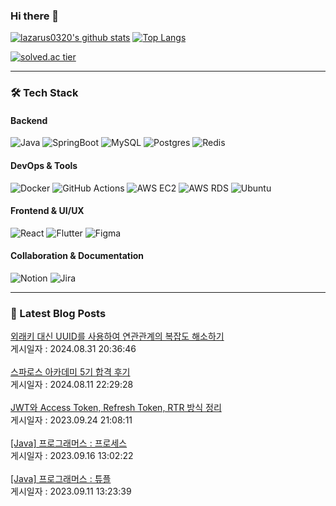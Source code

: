 
### Hi there 👋

[![lazarus0320's github stats](https://github-readme-stats.vercel.app/api?username=lazarus0320&theme=tokyonight&show_icons=true)](https://github.com/anuraghazra/github-readme-stats)
[![Top Langs](https://github-readme-stats.vercel.app/api/top-langs/?username=lazarus0320&layout=compact&theme=tokyonight)](https://github.com/anuraghazra/github-readme-stats)

[![solved.ac tier](http://mazassumnida.wtf/api/generate_badge?boj=lazarus0320)](https://solved.ac/lazarus0320)

---

### 🛠️ Tech Stack

#### Backend
![Java](https://img.shields.io/badge/Java-ED8B00?style=for-the-badge&logo=java&logoColor=white)
![SpringBoot](https://img.shields.io/badge/SpringBoot-6DB33F?style=for-the-badge&logo=springboot&logoColor=white)
![MySQL](https://img.shields.io/badge/MySQL-4479A1?style=for-the-badge&logo=mysql&logoColor=white)
![Postgres](https://img.shields.io/badge/PostgreSQL-336791?style=for-the-badge&logo=postgresql&logoColor=white)
![Redis](https://img.shields.io/badge/Redis-DC382D?style=for-the-badge&logo=redis&logoColor=white)

#### DevOps & Tools
![Docker](https://img.shields.io/badge/Docker-2496ED?style=for-the-badge&logo=docker&logoColor=white)
![GitHub Actions](https://img.shields.io/badge/GitHub_Actions-2088FF?style=for-the-badge&logo=github-actions&logoColor=white)
![AWS EC2](https://img.shields.io/badge/AWS_EC2-FF9900?style=for-the-badge&logo=amazon-aws&logoColor=white)
![AWS RDS](https://img.shields.io/badge/AWS_RDS-527FFF?style=for-the-badge&logo=amazon-rds&logoColor=white)
![Ubuntu](https://img.shields.io/badge/Ubuntu-E95420?style=for-the-badge&logo=ubuntu&logoColor=white)

#### Frontend & UI/UX
![React](https://img.shields.io/badge/React-61DAFB?style=for-the-badge&logo=react&logoColor=black)
![Flutter](https://img.shields.io/badge/Flutter-02569B?style=for-the-badge&logo=flutter&logoColor=white)
![Figma](https://img.shields.io/badge/Figma-F24E1E?style=for-the-badge&logo=figma&logoColor=white)

#### Collaboration & Documentation
![Notion](https://img.shields.io/badge/Notion-000000?style=for-the-badge&logo=notion&logoColor=white)
![Jira](https://img.shields.io/badge/Jira-0052CC?style=for-the-badge&logo=jira&logoColor=white)

---

### 📖 Latest Blog Posts
<a href="https://afterdawncoding.tistory.com/309">외래키 대신 UUID를 사용하여 연관관계의 복잡도 해소하기</a></br>게시일자 : 2024.08.31 20:36:46</br></br><a href="https://afterdawncoding.tistory.com/308">스파로스 아카데미 5기 합격 후기</a></br>게시일자 : 2024.08.11 22:29:28</br></br><a href="https://afterdawncoding.tistory.com/307">JWT와 Access Token, Refresh Token, RTR 방식 정리</a></br>게시일자 : 2023.09.24 21:08:11</br></br><a href="https://afterdawncoding.tistory.com/306">[Java] 프로그래머스 : 프로세스</a></br>게시일자 : 2023.09.16 13:02:22</br></br><a href="https://afterdawncoding.tistory.com/305">[Java] 프로그래머스 : 튜플</a></br>게시일자 : 2023.09.11 13:23:39</br></br>